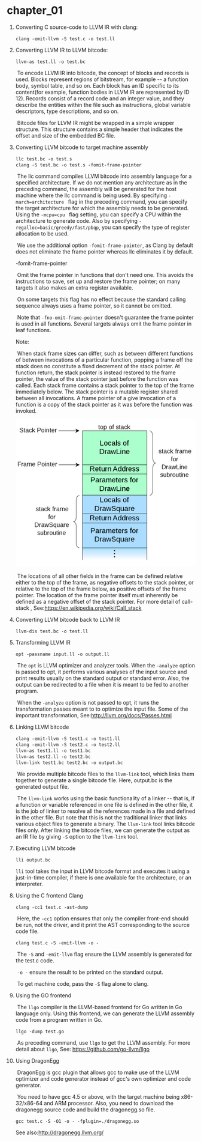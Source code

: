 # chapter_01

1. Converting C source-code to LLVM IR with clang:

   ```
   clang -emit-llvm -S test.c -o test.ll
   ```

2. Converting LLVM IR to LLVM bitcode:

   ```shell
   llvm-as test.ll -o test.bc
   ```

   ​	To encode LLVM IR into bitcode, the concept of blocks and records is used. Blocks represent regions of bitstream, for example -- a function body, symbol table, and so on. Each block has an ID specific to its content(for example, function bodies in LLVM IR are represented by ID 12). Records consist of a record code and an integer value, and they describe the entities within the file such as instructions, global variable descriptors, type descriptions, and so on.

   ​	Bitcode files for LLVM IR might be wrapped in a simple wrapper structure. This structure contains a simple header that indicates the offset and size of the embedded BC file.

3. Converting LLVM bitcode to target machine assembly

   ```shell
   llc test.bc -o test.s
   clang -S test.bc -o test.s -fomit-frame-pointer
   ```

   ​	The llc command compiles LLVM bitcode into assembly language for a specified architecture. If we do not mention any architecture as in the preceding command, the assembly will be generated for the host machine where the llc command is being used. By specifying `-march=architecture ` flag in the preceding command, you can specify the target architecture for which the assembly needs to be generated. Using the `-mcpu=cpu ` flag setting, you can specify a CPU within the architecture to generate code. Also by specifying `-regalloc=basic/greedy/fast/pbqp`, you can specify the type of register allocation to be used.

   ​	We use the additional option `-fomit-frame-pointer`, as Clang by default does not eliminate the frame pointer whereas llc eliminates it by default.

   -fomit-frame-pointer

   ​	Omit the frame pointer in functions that don't need one. This avoids the instructions to save, set up and restore the frame pointer; on many targets it also makes an extra register available.

   ​	On some targets this flag has no effect because the standard calling sequence always uses a frame pointer, so it cannot be omitted.

   ​	Note that `-fno-omit-frame-pointer` doesn't guarantee the frame pointer is used in all functions. Several targets always omit the frame pointer in leaf functions.

   Note:

   ​	When stack frame sizes can differ, such as between different functions of between invocations of a particular function, popping a frame off the stack does no constitute a fixed decrement of the stack pointer. At function return, the stack pointer is instead restored to the frame pointer, the value of the stack pointer just before the function was called. Each stack frame contains a stack pointer to the top of the frame immediately below. The stack pointer is a mutable register shared between all invocations. A frame pointer of a give invocation of a function is a copy of the stack pointer as it was before the function was invoked.

   ![stack_frame_pointer](./img/Stack_frame_pointer.png)

   ​	The locations of all other fields in the frame can be defined relative either to the top of the frame, as negative offsets to the stack pointer, or relative to the top of the frame below, as positive offsets of the frame pointer. The location of the frame pointer itself must inherently be defined as a negative offset of the stack pointer. For more detail of call-stack , See:https://en.wikipedia.org/wiki/Call_stack

4. Converting LLVM bitcode back to LLVM IR

   ```shell
   llvm-dis test.bc -o test.ll
   ```

5. Transforming LLVM IR

   ```shell
   opt -passname input.ll -o output.ll
   ```

   ​	The `opt` is LLVM optimizer and analyzer tools. When the `-analyze` option is passed to opt, it performs various analyses of the input source and print results usually on the standard output or standard error. Also, the output can be redirected to a file when it is meant to be fed to another program. 

   ​	When the `-analyze` option is not passed to opt, it runs the transformation passes meant to  to optimize the input file. Some of the important transformation, See:http://llvm.org/docs/Passes.html

6. Linking LLVM bitcode

   ```shell
   clang -emit-llvm -S test1.c -o test1.ll
   clang -emit-llvm -S test2.c -o test2.ll
   llvm-as test1.ll -o test1.bc
   llvm-as test2.ll -o test2.bc
   llvm-link test1.bc test2.bc -o output.bc
   ```

   ​	We provide multiple bitcode files to the `llvm-link` tool, which links them together to generate a single bitcode file. Here, output.bc is the generated output file.

   ​	The `llvm-link` works using the basic functionality of a linker -- that is, if a function or variable referenced in one file is defined in the other file, it is the job of linker to resolve all the references made in a file and defined in the other file. But note that this is not the traditional linker that links various object files to generate a binary. The `llvm-link` tool links bitcode files only. After linking the bitcode files, we can generate the output as an IR file by giving `-S` option to the `llvm-link` tool.

7. Executing LLVM bitcode

   ```shell
   lli output.bc
   ```

   `lli` tool takes the input in LLVM bitcode format and executes it using a just-in-time compiler, if there is one available for the architecture, or an interpreter.

8. Using the C frontend Clang

   ```shell
   clang -cc1 test.c -ast-dump
   ```

   ​	Here, the `-cc1` option ensures that only the compiler front-end should be run, not the driver, and it print the AST corresponding to the source code file.

   ```shell
   clang test.c -S -emit-llvm -o -
   ```

   ​	The `-S` and `-emit-llvm` flag ensure the LLVM assembly is generated for the test.c code.

   ​	`-o -` ensure the result to be printed on the standard output.

   ​	To get machine code, pass the `-S` flag alone to clang.

9. Using the GO frontend

   ​	The `llgo` compiler is the LLVM-based frontend for Go written in Go language only. Using this frontend, we can generate the LLVM assembly code from a program written in Go.

   ```shell
   llgo -dump test.go
   ```

   ​	As preceding command, use `llgo` to get the LLVM assembly. For more detail about `llgo`, See: https://github.com/go-llvm/llgo

10. Using DragonEgg

    ​	DragonEgg is gcc plugin that allows gcc to make use of the LLVM optimizer and code generator instead of gcc's own optimizer and code generator.

    ​	You need to have gcc 4.5 or above, with the target machine being x86-32/x86-64 and ARM processor. Also, you need to download the dragonegg source code and build the dragonegg.so file.

    ```shell
    gcc test.c -S -O1 -o - -fplugin=./dragonegg.so
    ```

    See also:http://dragonegg.llvm.org/